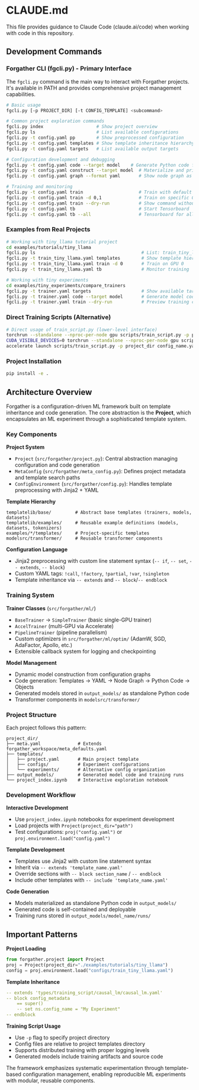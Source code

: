 # CLAUDE.md

This file provides guidance to Claude Code (claude.ai/code) when working with code in this repository.

## Development Commands

### Forgather CLI (fgcli.py) - Primary Interface

The `fgcli.py` command is the main way to interact with Forgather projects. It's available in PATH and provides comprehensive project management capabilities.

```bash
# Basic usage
fgcli.py [-p PROJECT_DIR] [-t CONFIG_TEMPLATE] <subcommand>

# Common project exploration commands
fgcli.py index                    # Show project overview
fgcli.py ls                       # List available configurations
fgcli.py -t config.yaml pp        # Show preprocessed configuration
fgcli.py -t config.yaml templates # Show template inheritance hierarchy
fgcli.py -t config.yaml targets   # List available output targets

# Configuration development and debugging
fgcli.py -t config.yaml code --target model    # Generate Python code for target
fgcli.py -t config.yaml construct --target model  # Materialize and print target
fgcli.py -t config.yaml graph --format yaml       # Show node graph as YAML

# Training and monitoring
fgcli.py -t config.yaml train                     # Train with default settings
fgcli.py -t config.yaml train -d 0,1              # Train on specific GPUs
fgcli.py -t config.yaml train --dry-run           # Show command without executing
fgcli.py -t config.yaml tb                        # Start Tensorboard
fgcli.py -t config.yaml tb --all                  # Tensorboard for all models
```

### Examples from Real Projects
```bash
# Working with tiny_llama tutorial project
cd examples/tutorials/tiny_llama
fgcli.py ls                                        # List: train_tiny_llama.yaml, etc.
fgcli.py -t train_tiny_llama.yaml templates        # Show template hierarchy
fgcli.py -t train_tiny_llama.yaml train -d 0       # Train on GPU 0
fgcli.py -t train_tiny_llama.yaml tb               # Monitor training

# Working with tiny experiments
cd examples/tiny_experiments/compare_trainers  
fgcli.py -t trainer.yaml targets                   # Show available targets
fgcli.py -t trainer.yaml code --target model       # Generate model code
fgcli.py -t trainer.yaml train --dry-run           # Preview training command
```

### Direct Training Scripts (Alternative)
```bash
# Direct usage of train_script.py (lower-level interface)
torchrun --standalone --nproc-per-node gpu scripts/train_script.py -p project_dir config_name.yaml
CUDA_VISIBLE_DEVICES=0 torchrun --standalone --nproc-per-node gpu scripts/train_script.py -p project_dir config_name.yaml
accelerate launch scripts/train_script.py -p project_dir config_name.yaml
```

### Project Installation
```bash
pip install -e .
```

## Architecture Overview

Forgather is a configuration-driven ML framework built on template inheritance and code generation. The core abstraction is the **Project**, which encapsulates an ML experiment through a sophisticated template system.

### Key Components

**Project System**
- `Project` (`src/forgather/project.py`): Central abstraction managing configuration and code generation
- `MetaConfig` (`src/forgather/meta_config.py`): Defines project metadata and template search paths
- `ConfigEnvironment` (`src/forgather/config.py`): Handles template preprocessing with Jinja2 + YAML

**Template Hierarchy**
```
templatelib/base/         # Abstract base templates (trainers, models, datasets)
templatelib/examples/     # Reusable example definitions (models, datasets, tokenizers)
examples/*/templates/     # Project-specific templates
modelsrc/transformer/     # Reusable transformer components
```

**Configuration Language**
- Jinja2 preprocessing with custom line statement syntax (`-- if`, `-- set`, `-- extends`, `-- block`)
- Custom YAML tags: `!call`, `!factory`, `!partial`, `!var`, `!singleton`
- Template inheritance via `-- extends` and `-- block`/`-- endblock`

### Training System

**Trainer Classes** (`src/forgather/ml/`)
- `BaseTrainer` → `SimpleTrainer` (basic single-GPU trainer)
- `AccelTrainer` (multi-GPU via Accelerate)
- `PipelineTrainer` (pipeline parallelism)
- Custom optimizers in `src/forgather/ml/optim/` (AdamW, SGD, AdaFactor, Apollo, etc.)
- Extensible callback system for logging and checkpointing

**Model Management**
- Dynamic model construction from configuration graphs
- Code generation: Templates → YAML → Node Graph → Python Code → Objects
- Generated models stored in `output_models/` as standalone Python code
- Transformer components in `modelsrc/transformer/`

### Project Structure

Each project follows this pattern:
```
project_dir/
├── meta.yaml              # Extends forgather_workspace/meta_defaults.yaml
├── templates/
│   ├── project.yaml       # Main project template
│   ├── configs/           # Experiment configurations
│   └── experiments/       # Alternative config organization
├── output_models/         # Generated model code and training runs
└── project_index.ipynb    # Interactive exploration notebook
```

### Development Workflow

**Interactive Development**
- Use `project_index.ipynb` notebooks for experiment development
- Load projects with `Project(project_dir="path")`
- Test configurations: `proj("config.yaml")` or `proj.environment.load("config.yaml")`

**Template Development**
- Templates use Jinja2 with custom line statement syntax
- Inherit via `-- extends 'template_name.yaml'`
- Override sections with `-- block section_name` / `-- endblock`
- Include other templates with `-- include 'template_name.yaml'`

**Code Generation**
- Models materialized as standalone Python code in `output_models/`
- Generated code is self-contained and deployable
- Training runs stored in `output_models/model_name/runs/`

## Important Patterns

**Project Loading**
```python
from forgather.project import Project
proj = Project(project_dir="./examples/tutorials/tiny_llama")
config = proj.environment.load("configs/train_tiny_llama.yaml")
```

**Template Inheritance**
```yaml
-- extends 'types/training_script/causal_lm/causal_lm.yaml'
-- block config_metadata
    == super()
    -- set ns.config_name = "My Experiment"
-- endblock
```

**Training Script Usage**
- Use `-p` flag to specify project directory
- Config files are relative to project templates directory
- Supports distributed training with proper logging levels
- Generated models include training artifacts and source code

The framework emphasizes systematic experimentation through template-based configuration management, enabling reproducible ML experiments with modular, reusable components.